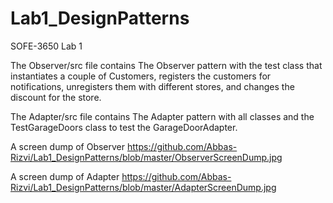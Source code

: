 # Lab1_DesignPatterns
SOFE-3650 Lab 1

The Observer/src file contains The  Observer  pattern with the test  class  that  instantiates  a  couple  of  Customers,  registers  the  customers  for  notifications, unregisters them with different stores, and changes the discount for the store.

The Adapter/src file contains The Adapter pattern with all classes and the TestGarageDoors class to test the GarageDoorAdapter.

A screen dump of Observer https://github.com/Abbas-Rizvi/Lab1_DesignPatterns/blob/master/ObserverScreenDump.jpg

A screen dump of Adapter https://github.com/Abbas-Rizvi/Lab1_DesignPatterns/blob/master/AdapterScreenDump.jpg
